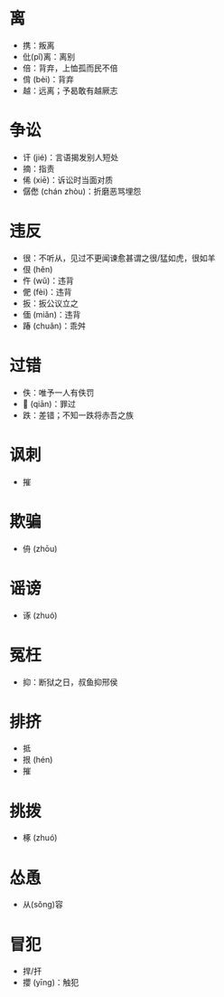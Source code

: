 # 离
* 携：叛离
* 仳(pǐ)离：离别
* 倍：背弃，上恤孤而民不倍
* 偝 (bèi)：背弃
* 越：远离；予曷敢有越厥志
# 争讼
* 讦 (jié)：言语揭发别人短处
* 摘：指责
* 俙 (xiē)：诉讼时当面对质
* 僝僽 (chán zhòu)：折磨恶骂埋怨
# 违反
* 很：不听从，见过不更闻谏愈甚谓之很/猛如虎，很如羊
* 佷 (hěn)
* 仵 (wǔ)：违背
* 俷 (fèi)：违背
* 扳：扳公议立之
* 偭 (miǎn)：违背
* 踳 (chuǎn)：乖舛
# 过错
* 佚：唯予一人有佚罚
* 𠎝 (qiān)：罪过
* 跌：差错；不知一跌将赤吾之族
# 讽刺
* 摧
# 欺骗
* 侜 (zhōu)
# 谣谤
* 诼 (zhuó)
# 冤枉
* 抑：断狱之日，叔鱼抑邢侯
# 排挤
* 抵
* 拫 (hén)
* 摧
# 挑拨
* 椓 (zhuó)
# 怂恿
* 从(sǒng)容
# 冒犯
* 捍/扞
* 攖 (yīng)：触犯

